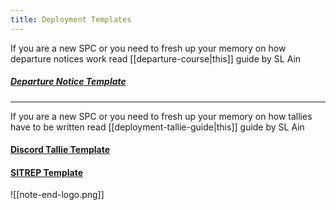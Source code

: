 ```yaml
---
title: Deployment Templates
---
```

If you are a new SPC or you need to fresh up your memory on how departure notices work read [[departure-course|this]] guide by SL Ain
##### [Departure Notice Template](https://docs.google.com/document/d/1G3umddfzhHo8ixbjB-J_Vra--L6qQhL3p7E8dxr4XFQ/edit)

***

If you are a new SPC or you need to fresh up your memory on how tallies have to be written read [[deployment-tallie-guide|this]] guide by SL Ain
#### [Discord Tallie Template](https://docs.google.com/document/d/1Sn6gsPAzKgqqhBUZ6ydYEjyEe58B2_G7Tesu7nAVKGQ/edit)


#### [SITREP Template](https://docs.google.com/document/d/1xkLRULZne8kqpC5HCleaOTFmA7CPEQbTKBdoJqrdGiE/edit)


![[note-end-logo.png]]